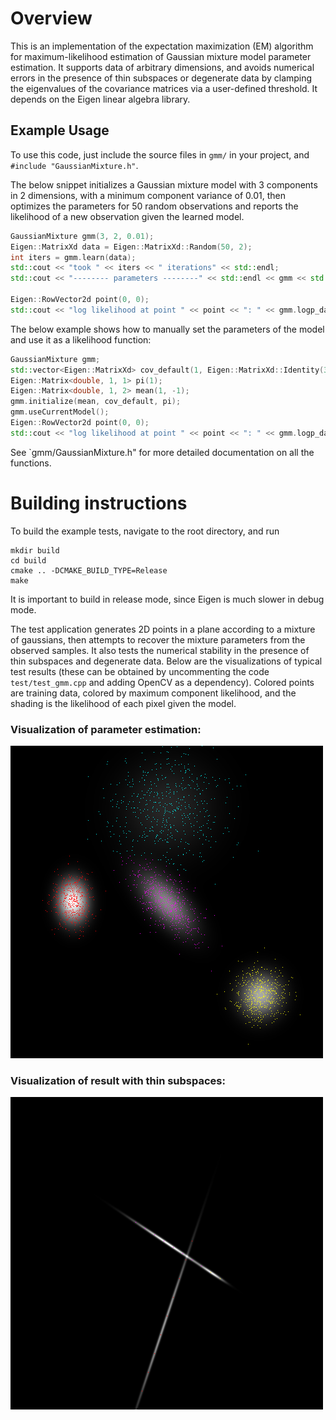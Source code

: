 # Overview

  This is an implementation of the expectation maximization (EM) algorithm for maximum-likelihood estimation of Gaussian mixture model parameter estimation. It supports data of arbitrary dimensions, and avoids numerical errors in the presence of thin subspaces or degenerate data by clamping the eigenvalues of the covariance matrices via a user-defined threshold.
It depends on the Eigen linear algebra library.

## Example Usage
To use this code, just include the source files in `gmm/` in your project, and `#include "GaussianMixture.h"`.

The below snippet initializes a Gaussian mixture model with 3 components in 2 dimensions, with a minimum component variance of 0.01, then optimizes the parameters for 50 random observations and reports the likelihood of a new observation given the learned model.
```c++
GaussianMixture gmm(3, 2, 0.01);
Eigen::MatrixXd data = Eigen::MatrixXd::Random(50, 2);
int iters = gmm.learn(data);
std::cout << "took " << iters << " iterations" << std::endl;
std::cout << "-------- parameters --------" << std::endl << gmm << std::endl;

Eigen::RowVector2d point(0, 0);
std::cout << "log likelihood at point " << point << ": " << gmm.logp_data(point) << std::endl;
```

The below example shows how to manually set the parameters of the model and use it as a likelihood function:
```c++
GaussianMixture gmm;
std::vector<Eigen::MatrixXd> cov_default(1, Eigen::MatrixXd::Identity(3, 3));
Eigen::Matrix<double, 1, 1> pi(1);
Eigen::Matrix<double, 1, 2> mean(1, -1);
gmm.initialize(mean, cov_default, pi);
gmm.useCurrentModel();
Eigen::RowVector2d point(0, 0);
std::cout << "log likelihood at point " << point << ": " << gmm.logp_data(point) << std::endl;
```
See `gmm/GaussianMixture.h" for more detailed documentation on all the functions.

# Building instructions
To build the example tests, navigate to the root directory, and run
```
mkdir build
cd build
cmake .. -DCMAKE_BUILD_TYPE=Release
make
```
It is important to build in release mode, since Eigen is much slower in debug mode.

   The test application generates 2D points in a plane according to a mixture of gaussians, then attempts to recover the mixture parameters from the observed samples. It also tests the numerical stability in the presence of thin subspaces and degenerate data. Below are the visualizations of typical test results (these can be obtained by uncommenting the code `test/test_gmm.cpp` and adding OpenCV as a dependency). Colored points are training data, colored by maximum component likelihood, and the shading is the likelihood of each pixel given the model.

### Visualization of parameter estimation:
![parameter recovery](test_gmm_1.png)

### Visualization of result with thin subspaces:
![surviving edged subspaces](test_gmm_2.png)